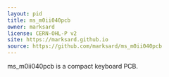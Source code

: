 ```yaml
---
layout: pid
title: ms_m0ii040pcb
owner: marksard
license: CERN-OHL-P v2
site: https://marksard.github.io
source: https://github.com/marksard/ms_m0ii040pcb
---
```


ms_m0ii040pcb is a compact keyboard PCB.
